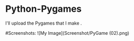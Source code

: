 # Python-Pygames
I'll upload the Pygames that I make .

#Screenshots:
![My Image](Screenshot/PyGame (02).png)
